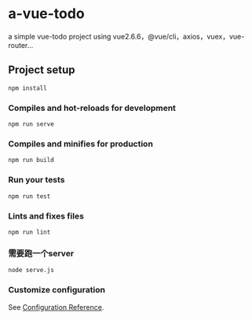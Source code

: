 # a-vue-todo
a simple vue-todo project using vue2.6.6，@vue/cli，axios，vuex，vue-router...



## Project setup
```
npm install
```

### Compiles and hot-reloads for development
```
npm run serve
```

### Compiles and minifies for production
```
npm run build
```

### Run your tests
```
npm run test
```

### Lints and fixes files
```
npm run lint
```
### 需要跑一个server
```
node serve.js
```

### Customize configuration
See [Configuration Reference](https://cli.vuejs.org/config/).